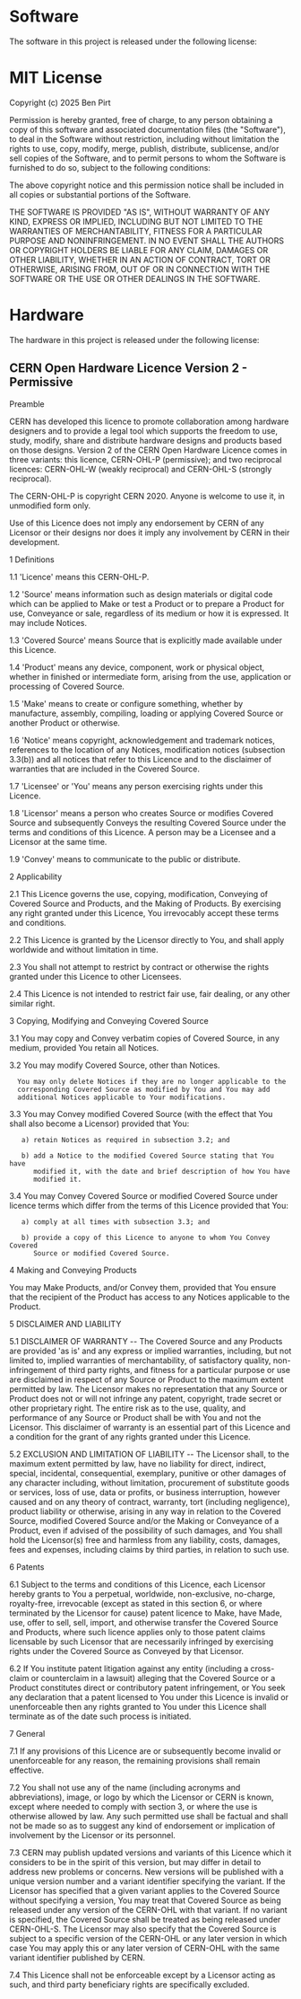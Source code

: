 # Software

The software in this project is released under the following license:

# MIT License

Copyright (c) 2025 Ben Pirt

Permission is hereby granted, free of charge, to any person obtaining a copy
of this software and associated documentation files (the "Software"), to deal
in the Software without restriction, including without limitation the rights
to use, copy, modify, merge, publish, distribute, sublicense, and/or sell
copies of the Software, and to permit persons to whom the Software is
furnished to do so, subject to the following conditions:

The above copyright notice and this permission notice shall be included in all
copies or substantial portions of the Software.

THE SOFTWARE IS PROVIDED "AS IS", WITHOUT WARRANTY OF ANY KIND, EXPRESS OR
IMPLIED, INCLUDING BUT NOT LIMITED TO THE WARRANTIES OF MERCHANTABILITY,
FITNESS FOR A PARTICULAR PURPOSE AND NONINFRINGEMENT. IN NO EVENT SHALL THE
AUTHORS OR COPYRIGHT HOLDERS BE LIABLE FOR ANY CLAIM, DAMAGES OR OTHER
LIABILITY, WHETHER IN AN ACTION OF CONTRACT, TORT OR OTHERWISE, ARISING FROM,
OUT OF OR IN CONNECTION WITH THE SOFTWARE OR THE USE OR OTHER DEALINGS IN THE
SOFTWARE.

# Hardware

The hardware in this project is released under the following license:

## CERN Open Hardware Licence Version 2 - Permissive

Preamble

CERN has developed this licence to promote collaboration among hardware
designers and to provide a legal tool which supports the freedom to use,
study, modify, share and distribute hardware designs and products based on
those designs. Version 2 of the CERN Open Hardware Licence comes in three
variants: this licence, CERN-OHL-P (permissive); and two reciprocal licences:
CERN-OHL-W (weakly reciprocal) and CERN-OHL-S (strongly reciprocal).

The CERN-OHL-P is copyright CERN 2020. Anyone is welcome to use it, in
unmodified form only.

Use of this Licence does not imply any endorsement by CERN of any Licensor or
their designs nor does it imply any involvement by CERN in their development.

1 Definitions

1.1 'Licence' means this CERN-OHL-P.

1.2 'Source' means information such as design materials or digital code
which can be applied to Make or test a Product or to prepare a Product
for use, Conveyance or sale, regardless of its medium or how it is
expressed. It may include Notices.

1.3 'Covered Source' means Source that is explicitly made available under
this Licence.

1.4 'Product' means any device, component, work or physical object, whether
in finished or intermediate form, arising from the use, application or
processing of Covered Source.

1.5 'Make' means to create or configure something, whether by manufacture,
assembly, compiling, loading or applying Covered Source or another
Product or otherwise.

1.6 'Notice' means copyright, acknowledgement and trademark notices,
references to the location of any Notices, modification notices
(subsection 3.3(b)) and all notices that refer to this Licence and to
the disclaimer of warranties that are included in the Covered Source.

1.7 'Licensee' or 'You' means any person exercising rights under this
Licence.

1.8 'Licensor' means a person who creates Source or modifies Covered Source
and subsequently Conveys the resulting Covered Source under the terms
and conditions of this Licence. A person may be a Licensee and a
Licensor at the same time.

1.9 'Convey' means to communicate to the public or distribute.

2 Applicability

2.1 This Licence governs the use, copying, modification, Conveying of
Covered Source and Products, and the Making of Products. By exercising
any right granted under this Licence, You irrevocably accept these terms
and conditions.

2.2 This Licence is granted by the Licensor directly to You, and shall apply
worldwide and without limitation in time.

2.3 You shall not attempt to restrict by contract or otherwise the rights
granted under this Licence to other Licensees.

2.4 This Licence is not intended to restrict fair use, fair dealing, or any
other similar right.

3 Copying, Modifying and Conveying Covered Source

3.1 You may copy and Convey verbatim copies of Covered Source, in any
medium, provided You retain all Notices.

3.2 You may modify Covered Source, other than Notices.

      You may only delete Notices if they are no longer applicable to the
      corresponding Covered Source as modified by You and You may add
      additional Notices applicable to Your modifications.

3.3 You may Convey modified Covered Source (with the effect that You shall
also become a Licensor) provided that You:

       a) retain Notices as required in subsection 3.2; and

       b) add a Notice to the modified Covered Source stating that You have
          modified it, with the date and brief description of how You have
          modified it.

3.4 You may Convey Covered Source or modified Covered Source under licence
terms which differ from the terms of this Licence provided that You:

       a) comply at all times with subsection 3.3; and

       b) provide a copy of this Licence to anyone to whom You Convey Covered
          Source or modified Covered Source.

4 Making and Conveying Products

You may Make Products, and/or Convey them, provided that You ensure that the
recipient of the Product has access to any Notices applicable to the Product.

5 DISCLAIMER AND LIABILITY

5.1 DISCLAIMER OF WARRANTY -- The Covered Source and any Products are
provided 'as is' and any express or implied warranties, including, but
not limited to, implied warranties of merchantability, of satisfactory
quality, non-infringement of third party rights, and fitness for a
particular purpose or use are disclaimed in respect of any Source or
Product to the maximum extent permitted by law. The Licensor makes no
representation that any Source or Product does not or will not infringe
any patent, copyright, trade secret or other proprietary right. The
entire risk as to the use, quality, and performance of any Source or
Product shall be with You and not the Licensor. This disclaimer of
warranty is an essential part of this Licence and a condition for the
grant of any rights granted under this Licence.

5.2 EXCLUSION AND LIMITATION OF LIABILITY -- The Licensor shall, to the
maximum extent permitted by law, have no liability for direct, indirect,
special, incidental, consequential, exemplary, punitive or other damages
of any character including, without limitation, procurement of
substitute goods or services, loss of use, data or profits, or business
interruption, however caused and on any theory of contract, warranty,
tort (including negligence), product liability or otherwise, arising in
any way in relation to the Covered Source, modified Covered Source
and/or the Making or Conveyance of a Product, even if advised of the
possibility of such damages, and You shall hold the Licensor(s) free and
harmless from any liability, costs, damages, fees and expenses,
including claims by third parties, in relation to such use.

6 Patents

6.1 Subject to the terms and conditions of this Licence, each Licensor
hereby grants to You a perpetual, worldwide, non-exclusive, no-charge,
royalty-free, irrevocable (except as stated in this section 6, or where
terminated by the Licensor for cause) patent licence to Make, have Made,
use, offer to sell, sell, import, and otherwise transfer the Covered
Source and Products, where such licence applies only to those patent
claims licensable by such Licensor that are necessarily infringed by
exercising rights under the Covered Source as Conveyed by that Licensor.

6.2 If You institute patent litigation against any entity (including a
cross-claim or counterclaim in a lawsuit) alleging that the Covered
Source or a Product constitutes direct or contributory patent
infringement, or You seek any declaration that a patent licensed to You
under this Licence is invalid or unenforceable then any rights granted
to You under this Licence shall terminate as of the date such process is
initiated.

7 General

7.1 If any provisions of this Licence are or subsequently become invalid or
unenforceable for any reason, the remaining provisions shall remain
effective.

7.2 You shall not use any of the name (including acronyms and
abbreviations), image, or logo by which the Licensor or CERN is known,
except where needed to comply with section 3, or where the use is
otherwise allowed by law. Any such permitted use shall be factual and
shall not be made so as to suggest any kind of endorsement or
implication of involvement by the Licensor or its personnel.

7.3 CERN may publish updated versions and variants of this Licence which it
considers to be in the spirit of this version, but may differ in detail
to address new problems or concerns. New versions will be published with
a unique version number and a variant identifier specifying the variant.
If the Licensor has specified that a given variant applies to the
Covered Source without specifying a version, You may treat that Covered
Source as being released under any version of the CERN-OHL with that
variant. If no variant is specified, the Covered Source shall be treated
as being released under CERN-OHL-S. The Licensor may also specify that
the Covered Source is subject to a specific version of the CERN-OHL or
any later version in which case You may apply this or any later version
of CERN-OHL with the same variant identifier published by CERN.

7.4 This Licence shall not be enforceable except by a Licensor acting as
such, and third party beneficiary rights are specifically excluded.
